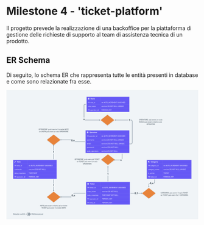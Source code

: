 # Milestone 4 - 'ticket-platform'
Il progetto prevede la realizzazione di una backoffice per la piattaforma di gestione delle richieste di supporto al team di assistenza tecnica di un prodotto.
## ER Schema
Di seguito, lo schema ER che rappresenta tutte le entità presenti in database e come sono relazionate fra esse.

![Schema ER](src/main/resources/static/images/ER.png)


